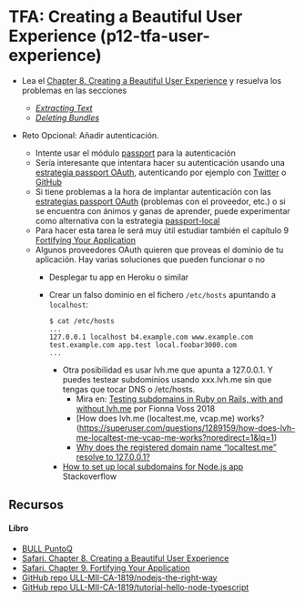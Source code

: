 # TFA: Creating a Beautiful User Experience (p12-tfa-user-experience)

* Lea el  [Chapter 8. Creating a Beautiful  User Experience](https://proquest-safaribooksonline-com.accedys2.bbtk.ull.es/book/web-development/9781680505344/part-iiidot-creating-an-application-from-the-ground-up/d24e21014_html#X2ludGVybmFsX0h0bWxWaWV3P3htbGlkPTk3ODE2ODA1MDUzNDQlMkZjaHBfdXhfaHRtbCZxdWVyeT0=) y resuelva los problemas en las secciones 

  - [*Extracting Text*](https://proquest-safaribooksonline-com.accedys2.bbtk.ull.es/book/web-development/9781680505344/6dot-commanding-databases/d24e20598_html#X2ludGVybmFsX0h0bWxWaWV3P3htbGlkPTk3ODE2ODA1MDUzNDQlMkZkMjRlMzIzODZfaHRtbCZxdWVyeT0=)
  - [*Deleting  Bundles*](https://proquest-safaribooksonline-com.accedys2.bbtk.ull.es/book/web-development/9781680505344/6dot-commanding-databases/d24e20598_html#X2ludGVybmFsX0h0bWxWaWV3P3htbGlkPTk3ODE2ODA1MDUzNDQlMkZkMjRlMzIzODZfaHRtbCZxdWVyeT0=)
* Reto Opcional: Añadir autenticación. 
    - Intente usar el módulo [passport](http://www.passportjs.org/) para la autenticación
    - Sería interesante que intentara hacer su autenticación usando una [estrategia passport OAuth](http://www.passportjs.org/packages/), autenticando por ejemplo con [Twitter](http://www.passportjs.org/packages/passport-twitter/) o [GitHub](http://www.passportjs.org/packages/passport-github/)
    - Si tiene problemas  a la hora de implantar autenticación con las [estrategias passport OAuth](http://www.passportjs.org/packages/) (problemas con el proveedor, etc.) 
o si se encuentra con ánimos y ganas de aprender, puede experimentar como alternativa con la estrategia [passport-local](http://www.passportjs.org/packages/passport-local/)
    - Para hacer esta tarea  le será muy útil estudiar también el capítulo 9 [Fortifying Your Application](https://proquest-safaribooksonline-com.accedys2.bbtk.ull.es/9781680505344/sec_using_request_to_fetch_html?sessionid=#X2ludGVybmFsX0h0bWxWaWV3P3htbGlkPTk3ODE2ODA1MDUzNDQlMkZkMjRlMzQyMjdfaHRtbCZxdWVyeT0=)
    - Algunos proveedores OAuth quieren que proveas el dominio de tu aplicación. Hay varias soluciones que pueden funcionar o no
        - Desplegar tu app en Heroku o similar
        - Crear un falso dominio en  el fichero `/etc/hosts` apuntando a `localhost`:

          ```
          $ cat /etc/hosts
          ...
          127.0.0.1	localhost b4.example.com www.example.com test.example.com app.test local.foobar3000.com
          ...
          ```

          - Otra posibilidad es usar lvh.me que apunta a  127.0.0.1.  Y puedes testear subdominios usando xxx.lvh.me sin que tengas que tocar  DNS o /etc/hosts.
            - Mira en: [Testing subdomains in Ruby on Rails, with and without lvh.me](http://fionavoss.blog/2018/10/25/subdomains-in-rails/) por Fionna Voss 2018
            - [How does lvh.me (localtest.me, vcap.me) works?(https://superuser.com/questions/1289159/how-does-lvh-me-localtest-me-vcap-me-works?noredirect=1&lq=1)
            - [Why does the registered domain name “localtest.me” resolve to 127.0.0.1?](https://superuser.com/questions/1280827/why-does-the-registered-domain-name-localtest-me-resolve-to-127-0-0-1)
          - [How to set up local subdomains for Node.js app](https://stackoverflow.com/questions/26564961/how-to-set-up-local-subdomains-for-node-js-app) Stackoverflow



## Recursos

#### Libro

* [BULL PuntoQ](https://www.ull.es/servicios/biblioteca/servicios/puntoq/)
* [Safari. Chapter 8. Creating a Beautiful  User Experience](https://proquest-safaribooksonline-com.accedys2.bbtk.ull.es/book/web-development/9781680505344/6dot-commanding-databases/d24e20598_html#X2ludGVybmFsX0h0bWxWaWV3P3htbGlkPTk3ODE2ODA1MDUzNDQlMkZjaHBfdXhfaHRtbCZxdWVyeT0=)
* [Safari. Chapter 9. Fortifying Your Application](https://proquest-safaribooksonline-com.accedys2.bbtk.ull.es/9781680505344/sec_using_request_to_fetch_html?sessionid=#X2ludGVybmFsX0h0bWxWaWV3P3htbGlkPTk3ODE2ODA1MDUzNDQlMkZkMjRlMzQyMjdfaHRtbCZxdWVyeT0=)
* [GitHub repo ULL-MII-CA-1819/nodejs-the-right-way](https://github.com/ULL-MII-CA-1819/nodejs-the-right-way)
* [GitHub repo ULL-MII-CA-1819/tutorial-hello-node-typescript](https://github.com/ULL-MII-CA-1819/tutorial-hello-node-typescript)

